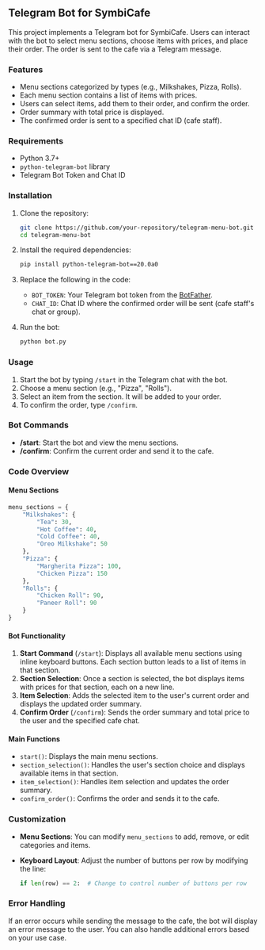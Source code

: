 ## Telegram Bot for SymbiCafe

This project implements a Telegram bot for SymbiCafe. Users can interact with the bot to select menu sections, choose items with prices, and place their order. The order is sent to the cafe via a Telegram message.

### Features

- Menu sections categorized by types (e.g., Milkshakes, Pizza, Rolls).
- Each menu section contains a list of items with prices.
- Users can select items, add them to their order, and confirm the order.
- Order summary with total price is displayed.
- The confirmed order is sent to a specified chat ID (cafe staff).

### Requirements

- Python 3.7+
- `python-telegram-bot` library
- Telegram Bot Token and Chat ID

### Installation

1. Clone the repository:

   ```bash
   git clone https://github.com/your-repository/telegram-menu-bot.git
   cd telegram-menu-bot
   ```

2. Install the required dependencies:

   ```bash
   pip install python-telegram-bot==20.0a0
   ```

3. Replace the following in the code:

   - `BOT_TOKEN`: Your Telegram bot token from the [BotFather](https://core.telegram.org/bots#botfather).
   - `CHAT_ID`: Chat ID where the confirmed order will be sent (cafe staff's chat or group).

4. Run the bot:

   ```bash
   python bot.py
   ```

### Usage

1. Start the bot by typing `/start` in the Telegram chat with the bot.
2. Choose a menu section (e.g., "Pizza", "Rolls").
3. Select an item from the section. It will be added to your order.
4. To confirm the order, type `/confirm`.

### Bot Commands

- **/start**: Start the bot and view the menu sections.
- **/confirm**: Confirm the current order and send it to the cafe.

### Code Overview

#### Menu Sections

```python
menu_sections = {
    "Milkshakes": {
        "Tea": 30,
        "Hot Coffee": 40,
        "Cold Coffee": 40,
        "Oreo Milkshake": 50
    },
    "Pizza": {
        "Margherita Pizza": 100,
        "Chicken Pizza": 150
    },
    "Rolls": {
        "Chicken Roll": 90,
        "Paneer Roll": 90
    }
}
```

#### Bot Functionality

1. **Start Command** (`/start`): Displays all available menu sections using inline keyboard buttons. Each section button leads to a list of items in that section.
2. **Section Selection**: Once a section is selected, the bot displays items with prices for that section, each on a new line.
3. **Item Selection**: Adds the selected item to the user's current order and displays the updated order summary.
4. **Confirm Order** (`/confirm`): Sends the order summary and total price to the user and the specified cafe chat.

#### Main Functions

- `start()`: Displays the main menu sections.
- `section_selection()`: Handles the user's section choice and displays available items in that section.
- `item_selection()`: Handles item selection and updates the order summary.
- `confirm_order()`: Confirms the order and sends it to the cafe.

### Customization

- **Menu Sections**: You can modify `menu_sections` to add, remove, or edit categories and items.
- **Keyboard Layout**: Adjust the number of buttons per row by modifying the line:

  ```python
  if len(row) == 2:  # Change to control number of buttons per row
  ```

### Error Handling

If an error occurs while sending the message to the cafe, the bot will display an error message to the user. You can also handle additional errors based on your use case.